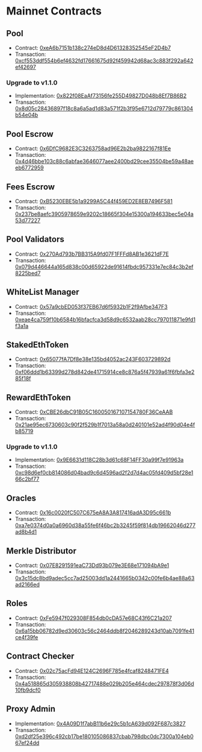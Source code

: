 # Mainnet Contracts

## Pool

- Contract: [0xeA6b7151b138c274eD8d4D61328352545eF2D4b7](https://etherscan.io/address/0xeA6b7151b138c274eD8d4D61328352545eF2D4b7)
- Transaction: [0xcf553ddf554b6ef4632fd17661675d92f459942d68ac3c883f292a642ef42697](https://etherscan.io/tx/0xcf553ddf554b6ef4632fd17661675d92f459942d68ac3c883f292a642ef42697)

### Upgrade to v1.1.0

- Implementation: [0x822f08EaAf73156fe255D49827D048b8Ef7B86B2](https://etherscan.io/address/0x822f08EaAf73156fe255D49827D048b8Ef7B86B2)
- Transaction: [0x8d05c28436897f18c8a6a5ad1d83a571f2b3f95e6712d79779c861304b54e04b](https://goerli.etherscan.io/tx/0x8d05c28436897f18c8a6a5ad1d83a571f2b3f95e6712d79779c861304b54e04b)

## Pool Escrow

- Contract: [0x6DfC9682E3C3263758ad96E2b2ba9822167f81Ee](https://etherscan.io/address/0x5c631621b897f467dd6a91855a0bc97d77b78dc0)
- Transaction: [0x4d46bbe103c88c6abfae3646077aee2400bd29cee35504be59a48aeeb6772959](https://etherscan.io/tx/0x4d46bbe103c88c6abfae3646077aee2400bd29cee35504be59a48aeeb6772959)

## Fees Escrow

- Contract: [0xB5230EBE5b1a9299A5C44f459ED2E8EB7496F581](https://etherscan.io/address/0xB5230EBE5b1a9299A5C44f459ED2E8EB7496F581)
- Transaction: [0x237be8aefc3905978659e9202c18665f304e15300a194633bec5e04a53d77227](https://etherscan.io/tx/0x237be8aefc3905978659e9202c18665f304e15300a194633bec5e04a53d77227)

## Pool Validators

- Contract: [0x270Ad793b7BB315A9fd07F1FFFd8AB1e3621dF7E](https://etherscan.io/address/0x270ad793b7bb315a9fd07f1fffd8ab1e3621df7e)
- Transaction: [0x079d446644a165d838c00d65922de91614fbdc957331e7ec84c3b2ef8225bed7](https://etherscan.io/tx/0x079d446644a165d838c00d65922de91614fbdc957331e7ec84c3b2ef8225bed7)

## WhiteList Manager

- Contract: [0x57a9cbED053f37EB67d6f5932b1F2f9Afbe347F3](https://etherscan.io/address/0x57a9cbED053f37EB67d6f5932b1F2f9Afbe347F3)
- Transaction: [0xeae4ca759f10b6584b16bfacfca3d58d9c6532aab28cc797011871e9fd1f3a1a](https://etherscan.io/tx/0xeae4ca759f10b6584b16bfacfca3d58d9c6532aab28cc797011871e9fd1f3a1a)

## StakedEthToken

- Contract: [0x65077fA7Df8e38e135bd4052ac243F603729892d](https://etherscan.io/address/0x65077fa7df8e38e135bd4052ac243f603729892d)
- Transaction: [0xf06ddd1b63399d278d842de41715914ce8c876a5f47939a61f6fbfa3e285f18f](https://etherscan.io/tx/0xf06ddd1b63399d278d842de41715914ce8c876a5f47939a61f6fbfa3e285f18f)

## RewardEthToken

- Contract: [0xCBE26dbC91B05C160050167107154780F36CeAAB](https://etherscan.io/address/0xcbe26dbc91b05c160050167107154780f36ceaab)
- Transaction: [0x21ae95ec6730603c90f2f529b1f7013a58a0d240101e52ad4f90d04e4fb85719](https://etherscan.io/tx/0x21ae95ec6730603c90f2f529b1f7013a58a0d240101e52ad4f90d04e4fb85719)

### Upgrade to v1.1.0

- Implementation: [0x9E6631d118C28b3d61c68F14FF30a99f7e91963a](https://etherscan.io/address/0x9E6631d118C28b3d61c68F14FF30a99f7e91963a)
- Transaction: [0xc98d6ef0cb814086d04bad9c6d4596ad2f2d7d4ac05fd409d5bf28e166c2bf77](https://goerli.etherscan.io/tx/0xc98d6ef0cb814086d04bad9c6d4596ad2f2d7d4ac05fd409d5bf28e166c2bf77)

## Oracles

- Contract: [0x16c0020fC507C675eA8A3A817416adA3D95c661b](https://etherscan.io/address/0x16c0020fC507C675eA8A3A817416adA3D95c661b)
- Transaction: [0xa7e0374d0a0a6960d38a55fe6f46bc2b3245f59f814db19662046d277ad8b4d1](https://etherscan.io/tx/0xa7e0374d0a0a6960d38a55fe6f46bc2b3245f59f814db19662046d277ad8b4d1)

## Merkle Distributor

- Contract: [0x07E8291591eaC73Dd93b079e3E68e171094bA9e1](https://etherscan.io/address/0x07e8291591eac73dd93b079e3e68e171094ba9e1)
- Transaction: [0x3c15dc8bd9adec5cc7ad25003dd1a2441665b0342c00fe6b4ae88a63ad2166ed](https://etherscan.io/tx/0x3c15dc8bd9adec5cc7ad25003dd1a2441665b0342c00fe6b4ae88a63ad2166ed)

## Roles

- Contract: [0xFe5947f029308F854db0cDA57e68C43f6C21a207](https://etherscan.io/address/0xfe5947f029308f854db0cda57e68c43f6c21a207)
- Transaction: [0x6a15bb06782d9ed30603c56c2464ddb8f2046289243d10ab7091fe41ce4f39fe](https://etherscan.io/tx/0x6a15bb06782d9ed30603c56c2464ddb8f2046289243d10ab7091fe41ce4f39fe)

## Contract Checker

- Contract: [0x02c75acFd94E124C2696F785e4fcaf8248471FE4](https://etherscan.io/address/0x02c75acfd94e124c2696f785e4fcaf8248471fe4)
- Transaction: [0x4a518865d305938808b42717488e029b205e464cdec297878f3d06d10fb9dcf0](https://etherscan.io/tx/0x4a518865d305938808b42717488e029b205e464cdec297878f3d06d10fb9dcf0)

## Proxy Admin

- Implementation: [0x4A09D1f7abB11b6e29c5b1cA639d092F687c3827](https://etherscan.io/address/0x4A09D1f7abB11b6e29c5b1cA639d092F687c3827)
- Transaction: [0xd2df25e396c492cb17be180105086837cbab798dbc0dc7300a104eb067ef24dd](https://etherscan.io/tx/0xd2df25e396c492cb17be180105086837cbab798dbc0dc7300a104eb067ef24dd)
